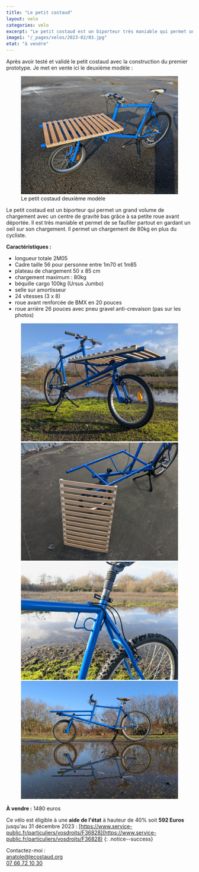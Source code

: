 ```yaml
---
title: "Le petit costaud"
layout: velo
categories: velo
excerpt: "Le petit costaud est un biporteur très maniable qui permet un grand volume de chargement."
image1: "/_pages/velos/2023-02/03.jpg"
etat: "à vendre"
---
```

Après avoir testé et validé le petit costaud avec la construction du premier prototype. Je met en vente ici le deuxième modèle :
<figure class="one">
    <a href="/_pages/velos/2023-02/03.jpg"><img src="/_pages/velos/2023-02/03.jpg"></a>
    <figcaption>Le petit costaud deuxième modèle</figcaption>
</figure>
Le petit costaud est un biporteur qui permet un grand volume de chargement avec un centre de gravité bas grâce à sa petite roue avant déportée. Il est très maniable et permet de se faufiler partout en gardant un oeil sur son chargement. Il permet un chargement de 80kg en plus du cycliste.


**Caractéristiques :**
- longueur totale 2M05
- Cadre taille 56 pour personne entre 1m70 et 1m85
- plateau de chargement 50 x 85 cm
- chargement maximum : 80kg
- béquille cargo 100kg (Ursus Jumbo)
- selle sur amortisseur
- 24 vitesses (3 x 8)
- roue avant renforcée de BMX en 20 pouces
- roue arrière 26 pouces avec pneu gravel anti-crevaison (pas sur les photos)

<figure class="half">
    <a href="/_pages/velos/2023-02/05.jpg"><img src="/_pages/velos/2023-02/05.jpg"></a>
    <a href="/_pages/velos/2023-02/07.jpg"><img src="/_pages/velos/2023-02/07.jpg"></a>
    <a href="/_pages/velos/2023-02/06.jpg"><img src="/_pages/velos/2023-02/06.jpg"></a>
    <a href="/_pages/velos/2023-02/02.jpg"><img src="/_pages/velos/2023-02/02.jpg"></a>
    <figcaption></figcaption>
</figure>



**À vendre :** 1480 euros  

Ce vélo est éligible à une **aide de l'état** à hauteur de 40% soit **592 Euros** jusqu'au 31 décembre 2023 : [https://www.service-public.fr/particuliers/vosdroits/F36828](https://www.service-public.fr/particuliers/vosdroits/F36828)
{: .notice--success}


Contactez-moi :  
[anatole@lecostaud.org](mailto:anatole@lecostaud.org)  
[07 66 72 10 30](tel:0766721030)

